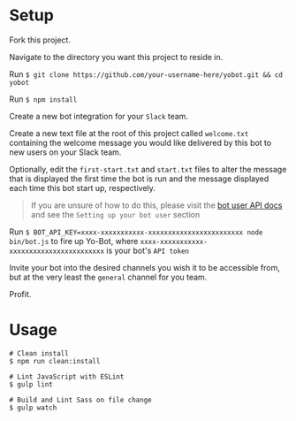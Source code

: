 # Setup

Fork this project.

Navigate to the directory you want this project to reside in.

Run `$ git clone https://github.com/your-username-here/yobot.git && cd yobot`

Run `$ npm install`

Create a new bot integration for your `Slack` team.

Create a new text file at the root of this project called `welcome.txt` containing the welcome message you would like delivered by this bot to new users on your Slack team.

Optionally, edit the `first-start.txt` and `start.txt` files to alter the message that is displayed the first time the bot is run and the message displayed each time this bot start up, respectively.

> If you are unsure of how to do this, please visit the [bot user API docs](https://api.slack.com/bot-users) and see the `Setting up your bot user` section

Run `$ BOT_API_KEY=xxxx-xxxxxxxxxxx-xxxxxxxxxxxxxxxxxxxxxxxx node bin/bot.js` to fire up Yo-Bot, where `xxxx-xxxxxxxxxxx-xxxxxxxxxxxxxxxxxxxxxxxx` is your bot's `API token`

Invite your bot into the desired channels you wish it to be accessible from, but at the very least the `general` channel for you team.

Profit.

# Usage

```
# Clean install
$ npm run clean:install

# Lint JavaScript with ESLint
$ gulp lint

# Build and Lint Sass on file change
$ gulp watch
```
